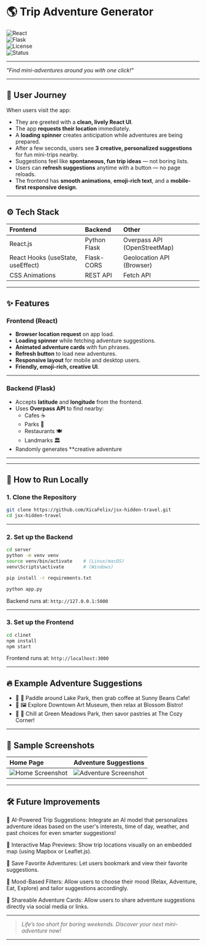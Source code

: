 
# 🌎 Trip Adventure Generator

![React](https://img.shields.io/badge/Frontend-React-blue?logo=react)  
![Flask](https://img.shields.io/badge/Backend-Flask-green?logo=flask)  
![License](https://img.shields.io/badge/License-MIT-yellow)  
![Status](https://img.shields.io/badge/Status-Active-brightgreen)

---

_"Find mini-adventures around you with one click!"_

---

## 📖 User Journey

When users visit the app:
- They are greeted with a **clean, lively React UI**.
- The app **requests their location** immediately.
- A **loading spinner** creates anticipation while adventures are being prepared.
- After a few seconds, users see **3 creative, personalized suggestions** for fun mini-trips nearby.
- Suggestions feel like **spontaneous, fun trip ideas** — not boring lists.
- Users can **refresh suggestions** anytime with a button — no page reloads.
- The frontend has **smooth animations**, **emoji-rich text**, and a **mobile-first responsive design**.

---

## ⚙️ Tech Stack

| Frontend | Backend | Other |
|:---|:---|:---|
| React.js  | Python Flask | Overpass API (OpenStreetMap) |
| React Hooks (useState, useEffect) | Flask-CORS | Geolocation API (Browser) |
| CSS Animations | REST API | Fetch API |

---

## ✨ Features

### Frontend (React)

- **Browser location request** on app load.
- **Loading spinner** while fetching adventure suggestions.
- **Animated adventure cards** with fun phrases.
- **Refresh button** to load new adventures.
- **Responsive layout** for mobile and desktop users.
- **Friendly, emoji-rich, creative UI**.

---

### Backend (Flask)

- Accepts **latitude** and **longitude** from the frontend.
- Uses **Overpass API** to find nearby:
  - Cafes ☕
  - Parks 🌳
  - Restaurants 🍽️
  - Landmarks 🏛️
- Randomly generates **creative adventure 

---



---

## 🚀 How to Run Locally

### 1. Clone the Repository

```bash
git clone https://github.com/XicaFelix/jsx-hidden-travel.git
cd jsx-hidden-travel
```

---

### 2. Set up the Backend

```bash
cd server
python -m venv venv
source venv/bin/activate    # (Linux/macOS)
venv\Scripts\activate       # (Windows)

pip install -r requirements.txt

python app.py
```

Backend runs at: `http://127.0.0.1:5000`

---

### 3. Set up the Frontend

```bash
cd clinet
npm install
npm start
```

Frontend runs at: `http://localhost:3000` 

---

## 🔥 Example Adventure Suggestions

- 🎯 🛶 Paddle around Lake Park, then grab coffee at Sunny Beans Cafe!
- 🎯 🖼️ Explore Downtown Art Museum, then relax at Blossom Bistro!
- 🎯 🌳 Chill at Green Meadows Park, then savor pastries at The Cozy Corner!

---

## 📸 Sample Screenshots

| Home Page | Adventure Suggestions |
|:---|:---|
| ![Home Screenshot](frontend/public/home-screenshot.png) | ![Adventure Screenshot](frontend/public/adventure-screenshot.png) |



---

## 🛠 Future Improvements

🌟 AI-Powered Trip Suggestions:
Integrate an AI model that personalizes adventure ideas based on the user's interests, time of day, weather, and past choices for even smarter suggestions!

🌟 Interactive Map Previews:
Show trip locations visually on an embedded map (using Mapbox or Leaflet.js).

🌟 Save Favorite Adventures:
Let users bookmark and view their favorite suggestions.

🌟 Mood-Based Filters:
Allow users to choose their mood (Relax, Adventure, Eat, Explore) and tailor suggestions accordingly.

🌟 Shareable Adventure Cards:
Allow users to share adventure suggestions directly via social media or links.


---



> _Life’s too short for boring weekends. Discover your next mini-adventure now!_

---

